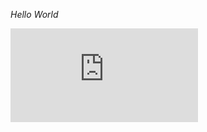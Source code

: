 *Hello World*

![CPP](https://raw.githubusercontent.com/krzysztof-jusiak/msm-lite/master/example/hello_world.cpp)


